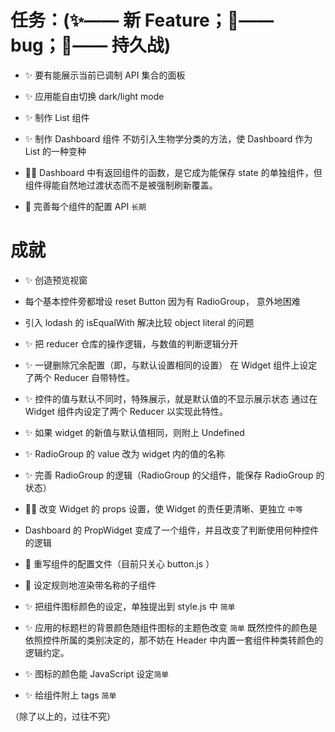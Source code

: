 # 任务：(✨—— 新 Feature；🐞—— bug；🎈—— 持久战)


- ✨ 要有能展示当前已调制 API 集合的面板

- ✨ 应用能自由切换 dark/light mode

* ✨ 制作 List 组件

* ✨ 制作 Dashboard 组件
  不妨引入生物学分类的方法，使 Dashboard 作为 List 的一种变种

* 🐞💥 Dashboard 中有返回组件的函数，是它成为能保存 state 的单独组件，但组件得能自然地过渡状态而不是被强制刷新覆盖。

* 🎈 完善每个组件的配置 API `长期`

# 成就
- ✨ 创造预览视窗

- 每个基本控件旁都增设 reset Button
  因为有 RadioGroup， 意外地困难

- 引入 lodash 的 isEqualWith 解决比较 object literal 的问题

- ✨ 把 reducer 仓库的操作逻辑，与数值的判断逻辑分开

- ✨ 一键删除冗余配置（即，与默认设置相同的设置）
  在 Widget 组件上设定了两个 Reducer 自带特性。

- ✨ 控件的值与默认不同时，特殊展示，就是默认值的不显示展示状态
  通过在 Widget 组件内设定了两个 Reducer 以实现此特性。

- ✨ 如果 widget 的新值与默认值相同，则附上 Undefined

- ✨ RadioGroup 的 value 改为 widget 内的值的名称

- ✨ 完善 RadioGroup 的逻辑（RadioGroup 的父组件，能保存 RadioGroup 的状态）

- 🐞💥 改变 Widget 的 props 设置，使 Widget 的责任更清晰、更独立 `中等`

- Dashboard 的 PropWidget 变成了一个组件，并且改变了判断使用何种控件的逻辑

- 🔬 重写组件的配置文件（目前只关心 button.js ）

- 🔬 设定规则地渲染带名称的子组件

- ✨ 把组件图标颜色的设定，单独提出到 style.js 中 `简单`

- ✨ 应用的标题栏的背景颜色随组件图标的主题色改变 `简单`
  既然控件的颜色是依照控件所属的类别决定的，那不妨在 Header 中内置一套组件种类转颜色的逻辑约定。

- ✨ 图标的颜色能 JavaScript 设定`简单`

- ✨ 给组件附上 tags `简单`

（除了以上的，过往不究）
